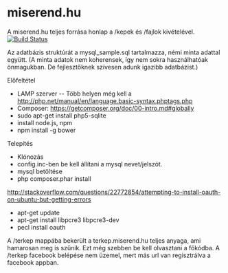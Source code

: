 miserend.hu
========

A miserend.hu teljes forrása honlap a /kepek és /fajlok kivételével. [![Build Status](https://travis-ci.org/borazslo/miserend.hu.png)](https://travis-ci.org/borazslo/miserend.hu)


Az adatbázis struktúrát a mysql_sample.sql tartalmazza, némi minta adattal együtt.
(A minta adatok nem koherensek, így nem sokra használhatóak önmagukban. De fejlesztőknek szívesen adunk igazibb adatbázist.)

Előfeltétel
- LAMP szerver
-- Több helyen még kell a http://php.net/manual/en/language.basic-syntax.phptags.php
- Composer: https://getcomposer.org/doc/00-intro.md#globally
- sudo apt-get install php5-sqlite
- install node.js, npm
- npm install -g bower


Telepítés
- Klónozás 
- config.inc-ben be kell állítani a mysql nevet/jelszót.
- mysql betöltése
- php composer.phar install



http://stackoverflow.com/questions/22772854/attempting-to-install-oauth-on-ubuntu-but-getting-errors
- apt-get update
- apt-get install libpcre3 libpcre3-dev
- pecl install oauth

A /terkep mappába bekerült a terkep.miserend.hu teljes anyaga, ami hamarosan meg is szűnik. Ezt még szebben be kell olvasztani a főkódba.
A /terkep facebook belépése nem üzemel, mert más url van regisztrálva a facebook appban.
